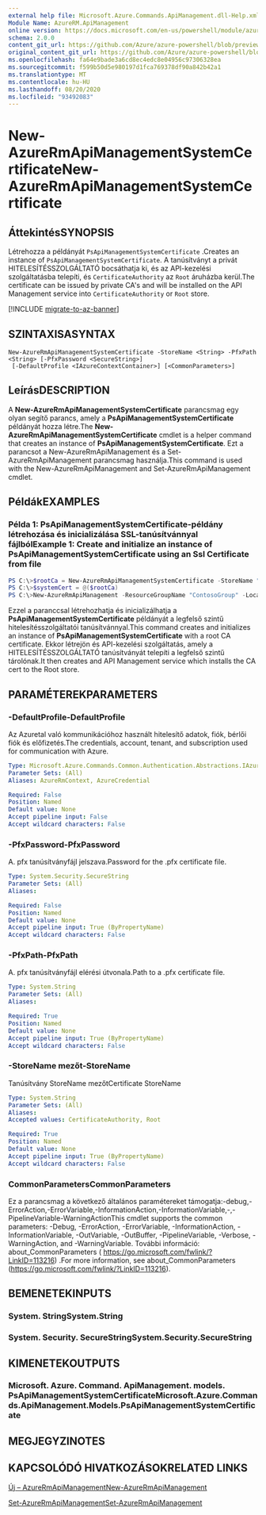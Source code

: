 ```yaml
---
external help file: Microsoft.Azure.Commands.ApiManagement.dll-Help.xml
Module Name: AzureRM.ApiManagement
online version: https://docs.microsoft.com/en-us/powershell/module/azurerm.apimanagement/new-azurermapimanagementsystemcertificate
schema: 2.0.0
content_git_url: https://github.com/Azure/azure-powershell/blob/preview/src/ResourceManager/ApiManagement/Commands.ApiManagement/help/New-AzureRmApiManagementSystemCertificate.md
original_content_git_url: https://github.com/Azure/azure-powershell/blob/preview/src/ResourceManager/ApiManagement/Commands.ApiManagement/help/New-AzureRmApiManagementSystemCertificate.md
ms.openlocfilehash: fa64e9bade3a6cd8ec4edc8e04956c97306328ea
ms.sourcegitcommit: f599b50d5e980197d1fca769378df90a842b42a1
ms.translationtype: MT
ms.contentlocale: hu-HU
ms.lasthandoff: 08/20/2020
ms.locfileid: "93492083"
---
```

# <span data-ttu-id="91dd3-101">New-AzureRmApiManagementSystemCertificate</span><span class="sxs-lookup"><span data-stu-id="91dd3-101">New-AzureRmApiManagementSystemCertificate</span></span>

## <span data-ttu-id="91dd3-102">Áttekintés</span><span class="sxs-lookup"><span data-stu-id="91dd3-102">SYNOPSIS</span></span>
<span data-ttu-id="91dd3-103">Létrehozza a példányát `PsApiManagementSystemCertificate` .</span><span class="sxs-lookup"><span data-stu-id="91dd3-103">Creates an instance of `PsApiManagementSystemCertificate`.</span></span> <span data-ttu-id="91dd3-104">A tanúsítványt a privát HITELESÍTÉSSZOLGÁLTATÓ bocsáthatja ki, és az API-kezelési szolgáltatásba telepíti, és `CertificateAuthority` az `Root` áruházba kerül.</span><span class="sxs-lookup"><span data-stu-id="91dd3-104">The certificate can be issued by private CA's and will be installed on the API Management service into `CertificateAuthority` or `Root` store.</span></span>

[!INCLUDE [migrate-to-az-banner](../../includes/migrate-to-az-banner.md)]

## <span data-ttu-id="91dd3-105">SZINTAXISA</span><span class="sxs-lookup"><span data-stu-id="91dd3-105">SYNTAX</span></span>

```
New-AzureRmApiManagementSystemCertificate -StoreName <String> -PfxPath <String> [-PfxPassword <SecureString>]
 [-DefaultProfile <IAzureContextContainer>] [<CommonParameters>]
```

## <span data-ttu-id="91dd3-106">Leírás</span><span class="sxs-lookup"><span data-stu-id="91dd3-106">DESCRIPTION</span></span>
<span data-ttu-id="91dd3-107">A **New-AzureRmApiManagementSystemCertificate** parancsmag egy olyan segítő parancs, amely a **PsApiManagementSystemCertificate** példányát hozza létre.</span><span class="sxs-lookup"><span data-stu-id="91dd3-107">The **New-AzureRmApiManagementSystemCertificate** cmdlet is a helper command that creates an instance of **PsApiManagementSystemCertificate**.</span></span>
<span data-ttu-id="91dd3-108">Ezt a parancsot a New-AzureRmApiManagement és a Set-AzureRmApiManagement parancsmag használja.</span><span class="sxs-lookup"><span data-stu-id="91dd3-108">This command is used with the New-AzureRmApiManagement and Set-AzureRmApiManagement cmdlet.</span></span>

## <span data-ttu-id="91dd3-109">Példák</span><span class="sxs-lookup"><span data-stu-id="91dd3-109">EXAMPLES</span></span>

### <span data-ttu-id="91dd3-110">Példa 1: PsApiManagementSystemCertificate-példány létrehozása és inicializálása SSL-tanúsítvánnyal fájlból</span><span class="sxs-lookup"><span data-stu-id="91dd3-110">Example 1: Create and initialize an instance of PsApiManagementSystemCertificate using an Ssl Certificate from file</span></span>
```powershell
PS C:\>$rootCa = New-AzureRmApiManagementSystemCertificate -StoreName "Root" -PfxPath "C:\contoso\certificates\privateCa.cer"
PS C:\>$systemCert = @($rootCa)
PS C:\>New-AzureRmApiManagement -ResourceGroupName "ContosoGroup" -Location "West US" -Name "ContosoApi" -Organization Contoso -AdminEmail admin@contoso.com -SystemCertificateConfiguration $systemCert
```

<span data-ttu-id="91dd3-111">Ezzel a paranccsal létrehozhatja és inicializálhatja a **PsApiManagementSystemCertificate** példányát a legfelső szintű hitelesítésszolgáltatói tanúsítvánnyal.</span><span class="sxs-lookup"><span data-stu-id="91dd3-111">This command creates and initializes an instance of **PsApiManagementSystemCertificate** with a root CA certificate.</span></span> <span data-ttu-id="91dd3-112">Ekkor létrejön és API-kezelési szolgáltatás, amely a HITELESÍTÉSSZOLGÁLTATÓ tanúsítványát telepíti a legfelső szintű tárolónak.</span><span class="sxs-lookup"><span data-stu-id="91dd3-112">It then creates and API Management service which installs the CA cert to the Root store.</span></span>

## <span data-ttu-id="91dd3-113">PARAMÉTEREK</span><span class="sxs-lookup"><span data-stu-id="91dd3-113">PARAMETERS</span></span>

### <span data-ttu-id="91dd3-114">-DefaultProfile</span><span class="sxs-lookup"><span data-stu-id="91dd3-114">-DefaultProfile</span></span>
<span data-ttu-id="91dd3-115">Az Azuretal való kommunikációhoz használt hitelesítő adatok, fiók, bérlői fiók és előfizetés.</span><span class="sxs-lookup"><span data-stu-id="91dd3-115">The credentials, account, tenant, and subscription used for communication with Azure.</span></span>

```yaml
Type: Microsoft.Azure.Commands.Common.Authentication.Abstractions.IAzureContextContainer
Parameter Sets: (All)
Aliases: AzureRmContext, AzureCredential

Required: False
Position: Named
Default value: None
Accept pipeline input: False
Accept wildcard characters: False
```

### <span data-ttu-id="91dd3-116">-PfxPassword</span><span class="sxs-lookup"><span data-stu-id="91dd3-116">-PfxPassword</span></span>
<span data-ttu-id="91dd3-117">A. pfx tanúsítványfájl jelszava.</span><span class="sxs-lookup"><span data-stu-id="91dd3-117">Password for the .pfx certificate file.</span></span>

```yaml
Type: System.Security.SecureString
Parameter Sets: (All)
Aliases:

Required: False
Position: Named
Default value: None
Accept pipeline input: True (ByPropertyName)
Accept wildcard characters: False
```

### <span data-ttu-id="91dd3-118">-PfxPath</span><span class="sxs-lookup"><span data-stu-id="91dd3-118">-PfxPath</span></span>
<span data-ttu-id="91dd3-119">A. pfx tanúsítványfájl elérési útvonala.</span><span class="sxs-lookup"><span data-stu-id="91dd3-119">Path to a .pfx certificate file.</span></span>

```yaml
Type: System.String
Parameter Sets: (All)
Aliases:

Required: True
Position: Named
Default value: None
Accept pipeline input: True (ByPropertyName)
Accept wildcard characters: False
```

### <span data-ttu-id="91dd3-120">-StoreName mezőt</span><span class="sxs-lookup"><span data-stu-id="91dd3-120">-StoreName</span></span>
<span data-ttu-id="91dd3-121">Tanúsítvány StoreName mezőt</span><span class="sxs-lookup"><span data-stu-id="91dd3-121">Certificate StoreName</span></span>

```yaml
Type: System.String
Parameter Sets: (All)
Aliases:
Accepted values: CertificateAuthority, Root

Required: True
Position: Named
Default value: None
Accept pipeline input: True (ByPropertyName)
Accept wildcard characters: False
```

### <span data-ttu-id="91dd3-122">CommonParameters</span><span class="sxs-lookup"><span data-stu-id="91dd3-122">CommonParameters</span></span>
<span data-ttu-id="91dd3-123">Ez a parancsmag a következő általános paramétereket támogatja:-debug,-ErrorAction,-ErrorVariable,-InformationAction,-InformationVariable,-,-PipelineVariable-WarningAction</span><span class="sxs-lookup"><span data-stu-id="91dd3-123">This cmdlet supports the common parameters: -Debug, -ErrorAction, -ErrorVariable, -InformationAction, -InformationVariable, -OutVariable, -OutBuffer, -PipelineVariable, -Verbose, -WarningAction, and -WarningVariable.</span></span> <span data-ttu-id="91dd3-124">További információ: about_CommonParameters ( https://go.microsoft.com/fwlink/?LinkID=113216) .</span><span class="sxs-lookup"><span data-stu-id="91dd3-124">For more information, see about_CommonParameters (https://go.microsoft.com/fwlink/?LinkID=113216).</span></span>

## <span data-ttu-id="91dd3-125">BEMENETEK</span><span class="sxs-lookup"><span data-stu-id="91dd3-125">INPUTS</span></span>

### <span data-ttu-id="91dd3-126">System. String</span><span class="sxs-lookup"><span data-stu-id="91dd3-126">System.String</span></span>

### <span data-ttu-id="91dd3-127">System. Security. SecureString</span><span class="sxs-lookup"><span data-stu-id="91dd3-127">System.Security.SecureString</span></span>

## <span data-ttu-id="91dd3-128">KIMENETEK</span><span class="sxs-lookup"><span data-stu-id="91dd3-128">OUTPUTS</span></span>

### <span data-ttu-id="91dd3-129">Microsoft. Azure. Command. ApiManagement. models. PsApiManagementSystemCertificate</span><span class="sxs-lookup"><span data-stu-id="91dd3-129">Microsoft.Azure.Commands.ApiManagement.Models.PsApiManagementSystemCertificate</span></span>

## <span data-ttu-id="91dd3-130">MEGJEGYZI</span><span class="sxs-lookup"><span data-stu-id="91dd3-130">NOTES</span></span>

## <span data-ttu-id="91dd3-131">KAPCSOLÓDÓ HIVATKOZÁSOK</span><span class="sxs-lookup"><span data-stu-id="91dd3-131">RELATED LINKS</span></span>

[<span data-ttu-id="91dd3-132">Új – AzureRmApiManagement</span><span class="sxs-lookup"><span data-stu-id="91dd3-132">New-AzureRmApiManagement</span></span>](./New-AzureRmApiManagement.md)

[<span data-ttu-id="91dd3-133">Set-AzureRmApiManagement</span><span class="sxs-lookup"><span data-stu-id="91dd3-133">Set-AzureRmApiManagement</span></span>](./Set-AzureRmApiManagement.md)
